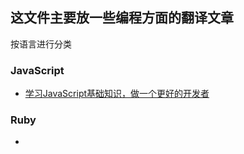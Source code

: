 ## 这文件主要放一些编程方面的翻译文章
按语言进行分类

### JavaScript
- [学习JavaScript基础知识，做一个更好的开发者](https://github.com/cwy007/articles/blob/master/js_fundamentals.md#%E5%8E%9F%E5%A7%8B%E7%B1%BB%E5%9E%8B)

### Ruby
- []()
